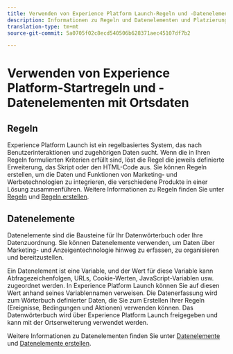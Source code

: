 ```yaml
---
title: Verwenden von Experience Platform Launch-Regeln und -Datenelementen mit Places-Daten.
description: Informationen zu Regeln und Datenelementen und Platzierungsdaten.
translation-type: tm+mt
source-git-commit: 5a0705f02c8ecd540506b628371aec45107df7b2

---
```



# Verwenden von Experience Platform-Startregeln und -Datenelementen mit Ortsdaten

## Regeln

Experience Platform Launch ist ein regelbasiertes System, das nach Benutzerinteraktionen und zugehörigen Daten sucht. Wenn die in Ihren Regeln formulierten Kriterien erfüllt sind, löst die Regel die jeweils definierte Erweiterung, das Skript oder den HTML-Code aus. Sie können Regeln erstellen, um die Daten und Funktionen von Marketing- und Werbetechnologien zu integrieren, die verschiedene Produkte in einer Lösung zusammenführen. Weitere Informationen zu Regeln finden Sie unter [Regeln](https://docs.adobe.com/content/help/en/launch/using/reference/manage-resources/rules.html) und [Regeln erstellen](https://docs.adobe.com/content/help/en/launch/using/reference/manage-resources/rules.html#create-a-rule).

## Datenelemente

Datenelemente sind die Bausteine für Ihr Datenwörterbuch oder Ihre Datenzuordnung. Sie können Datenelemente verwenden, um Daten über Marketing- und Anzeigentechnologie hinweg zu erfassen, zu organisieren und bereitzustellen.

Ein Datenelement ist eine Variable, und der Wert für diese Variable kann Abfragezeichenfolgen, URLs, Cookie-Werten, JavaScript-Variablen usw. zugeordnet werden. In Experience Platform Launch können Sie auf diesen Wert anhand seines Variablennamen verweisen. Die Datenerfassung wird zum Wörterbuch definierter Daten, die Sie zum Erstellen Ihrer Regeln (Ereignisse, Bedingungen und Aktionen) verwenden können. Das Datenwörterbuch wird über Experience Platform Launch freigegeben und kann mit der Ortserweiterung verwendet werden.

Weitere Informationen zu Datenelementen finden Sie unter [Datenelemente](https://docs.adobe.com/content/help/en/launch/using/reference/manage-resources/data-elements.html) und [Datenelemente erstellen](https://docs.adobe.com/content/help/en/launch/using/reference/manage-resources/data-elements.html#create-a-data-element).

